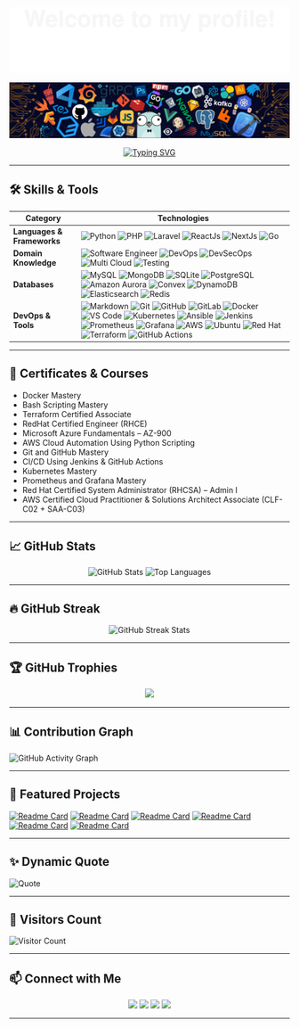 <!-- Top Decorative Banner -->
![](assets/Bottom_up.svg)

<!-- Header Image -->
<p align="center">
  <img src="assets/src/header_.png" alt="header image" />
</p>

<!-- Typing Animation -->
<p align="center">
  <a href="https://git.io/typing-svg">
    <img src="https://readme-typing-svg.herokuapp.com?color=%23FFFFFF&center=true&vCenter=true&width=800&height=80&duration=4000&pause=1000&font=Fira%20Code&lines=Hi+there+👋,+I'm+Alfatih+Abdalla;Software+Engineer+%7C+DevOps+%26+Cloud+Specialist;Backend+Developer+(PHP%2FLaravel,+Go,+Python);Passionate+about+APIs,+DevSecOps,+and+Microservices;Building+Scalable+%26+Secure+Systems;Exploring+AI,+AI+Agents,+and+Automation;Always+Learning+%26+Sharing+Knowledge!" alt="Typing SVG" />
  </a>
</p>


---

## 🛠 Skills & Tools

| **Category**         | **Technologies** |
|----------------------|------------------|
| **Languages & Frameworks** | ![Python](https://img.shields.io/badge/-Python-3776AB?style=flat&logo=Python&logoColor=white) ![PHP](https://img.shields.io/badge/-PHP-444444?style=flat&logo=PHP) ![Laravel](https://img.shields.io/badge/-Laravel-444444?style=flat&logo=Laravel) ![ReactJs](https://img.shields.io/badge/-ReactJs-61DAFB?style=flat&logo=react&logoColor=white) ![NextJs](https://img.shields.io/badge/-NextJs-000000?style=flat&logo=next.js&logoColor=white) ![Go](https://img.shields.io/badge/-Go-00ADD8?style=flat&logo=go&logoColor=white) |
| **Domain Knowledge** | ![Software Engineer](https://img.shields.io/badge/-Software%20Engineer-2E8B57?style=flat&logoColor=white) ![DevOps](https://img.shields.io/badge/-DevOps-0A66C2?style=flat&logoColor=white) ![DevSecOps](https://img.shields.io/badge/-DevSecOps-8B0000?style=flat&logoColor=white) ![Multi Cloud](https://img.shields.io/badge/-Multi%20Cloud-6A5ACD?style=flat&logoColor=white) ![Testing](https://img.shields.io/badge/-Testing-FF1493?style=flat&logoColor=white) |
| **Databases**        | ![MySQL](https://img.shields.io/badge/-MySQL-444444?style=flat&logo=MySQL) ![MongoDB](https://img.shields.io/badge/-MongoDB-444444?style=flat&logo=MongoDB) ![SQLite](https://img.shields.io/badge/-SQLite-444444?style=flat&logo=SQLite) ![PostgreSQL](https://img.shields.io/badge/-PostgreSQL-336791?style=flat&logo=postgresql&logoColor=white) ![Amazon Aurora](https://img.shields.io/badge/-Amazon%20Aurora-232F3E?style=flat&logo=amazon-aws&logoColor=white) ![Convex](https://img.shields.io/badge/-Convex-000000?style=flat&logo=convex&logoColor=white) ![DynamoDB](https://img.shields.io/badge/-DynamoDB-4053D6?style=flat&logo=amazondynamodb&logoColor=white) ![Elasticsearch](https://img.shields.io/badge/-Elasticsearch-005571?style=flat&logo=elasticsearch&logoColor=white) ![Redis](https://img.shields.io/badge/-Redis-DC382D?style=flat&logo=redis&logoColor=white) |
| **DevOps & Tools**   | ![Markdown](https://img.shields.io/badge/-Markdown-2088FF?style=flat&logo=Markdown&logoColor=white) ![Git](https://img.shields.io/badge/-Git-004400?style=flat&logo=git) ![GitHub](https://img.shields.io/badge/-GitHub-444444?style=flat&logo=github) ![GitLab](https://img.shields.io/badge/-GitLab-444444?style=flat&logo=GitLab) ![Docker](https://img.shields.io/badge/-Docker-2496ED?style=flat&logo=docker&logoColor=white) ![VS Code](https://img.shields.io/badge/-VS%20Code-007ACC?style=flat&logo=visual-studio-code&logoColor=white) ![Kubernetes](https://img.shields.io/badge/-Kubernetes-326CE5?style=flat&logo=kubernetes&logoColor=white) ![Ansible](https://img.shields.io/badge/-Ansible-000000?style=flat&logo=ansible&logoColor=white) ![Jenkins](https://img.shields.io/badge/-Jenkins-D24939?style=flat&logo=jenkins&logoColor=white) ![Prometheus](https://img.shields.io/badge/-Prometheus-E6522C?style=flat&logo=prometheus&logoColor=white) ![Grafana](https://img.shields.io/badge/-Grafana-F46800?style=flat&logo=grafana&logoColor=white) ![AWS](https://img.shields.io/badge/-AWS-FF9900?style=flat&logo=amazonaws&logoColor=white) ![Ubuntu](https://img.shields.io/badge/-Ubuntu-E95420?style=flat&logo=ubuntu&logoColor=white) ![Red Hat](https://img.shields.io/badge/-Red%20Hat-CC0000?style=flat&logo=red-hat&logoColor=white) ![Terraform](https://img.shields.io/badge/-Terraform-844FBA?style=flat&logo=terraform&logoColor=white) ![GitHub Actions](https://img.shields.io/badge/-GitHub%20Actions-2088FF?style=flat&logo=githubactions&logoColor=white) |

---

## 📜 Certificates & Courses

- Docker Mastery  
- Bash Scripting Mastery  
- Terraform Certified Associate  
- RedHat Certified Engineer (RHCE)  
- Microsoft Azure Fundamentals – AZ-900  
- AWS Cloud Automation Using Python Scripting  
- Git and GitHub Mastery  
- CI/CD Using Jenkins & GitHub Actions  
- Kubernetes Mastery  
- Prometheus and Grafana Mastery  
- Red Hat Certified System Administrator (RHCSA) – Admin I  
- AWS Certified Cloud Practitioner & Solutions Architect Associate (CLF-C02 + SAA-C03)  

---

## 📈 GitHub Stats

<p align="center">
  <img src="https://github-readme-stats.vercel.app/api?username=fatihg80&show_icons=true&theme=tokyonight" alt="GitHub Stats" height="160" />
  <img src="https://github-readme-stats.vercel.app/api/top-langs/?username=fatihg80&layout=compact&theme=tokyonight" alt="Top Languages" height="160" />
</p>

---

## 🔥 GitHub Streak

<p align="center">
  <img src="https://github-readme-streak-stats.herokuapp.com/?user=fatihg80&theme=tokyonight" alt="GitHub Streak Stats" />
</p>

---

## 🏆 GitHub Trophies

<p align="center">
  <img src="https://github-profile-trophy.vercel.app/?username=fatihg80&theme=tokyonight&row=1&column=6" />
</p>

---

## 📊 Contribution Graph

![GitHub Activity Graph](https://github-readme-activity-graph.vercel.app/graph?username=fatihg80&theme=tokyo-night)

---


## 📌 Featured Projects

[![Readme Card](https://github-readme-stats.vercel.app/api/pin/?username=fatihg80&repo=fullstack-nextjs-mongodb-devops-boilerplate&theme=tokyonight)](https://github.com/fatihg80/fullstack-nextjs-mongodb-devops-boilerplate)
[![Readme Card](https://github-readme-stats.vercel.app/api/pin/?username=fatihg80&repo=ansible-jinja2-nginx-project&theme=tokyonight)](https://github.com/fatihg80/ansible-jinja2-nginx-project)
[![Readme Card](https://github-readme-stats.vercel.app/api/pin/?username=fatihg80&repo=Fullstack-User-Management-CRUD-App-with-Go-MySql-Next.js&theme=tokyonight)](https://github.com/fatihg80/Fullstack-User-Management-CRUD-App-with-Go-MySql-Next.js)
[![Readme Card](https://github-readme-stats.vercel.app/api/pin/?username=fatihg80&repo=taskmaster-golang&theme=tokyonight)](https://github.com/fatihg80/taskmaster-golang)
[![Readme Card](https://github-readme-stats.vercel.app/api/pin/?username=fatihg80&repo=LMS-Nextjs&theme=tokyonight)](https://github.com/fatihg80/LMS-Nextjs)
[![Readme Card](https://github-readme-stats.vercel.app/api/pin/?username=fatihg80&repo=n8n-free-automation-templates-5000&theme=tokyonight)](https://github.com/fatihg80/n8n-free-automation-templates-5000)


---

## ✨ Dynamic Quote

![Quote](https://quotes-github-readme.vercel.app/api?type=horizontal&theme=tokyonight)


---

## 👀 Visitors Count

![Visitor Count](https://komarev.com/ghpvc/?username=fatihg80&color=blue)


---


## 📫 Connect with Me

<p align="center">
  <a href="https://github.com/fatihg80"><img src="https://img.shields.io/badge/GitHub-444444?style=flat&logo=github&logoColor=white" /></a>
  <a href="https://fabdalla.dev"><img src="https://img.shields.io/badge/Resume-444444?style=flat&logo=resume&logoColor=white" /></a>
  <a href="https://www.linkedin.com/in/alfatihabdalla/"><img src="https://img.shields.io/badge/LinkedIn-0077B5?style=flat&logo=linkedin&logoColor=white" /></a>
  <a href="mailto:fabdalla782@gmail.com"><img src="https://img.shields.io/badge/Email-D14836?style=flat&logo=gmail&logoColor=white" /></a>
</p>

---
